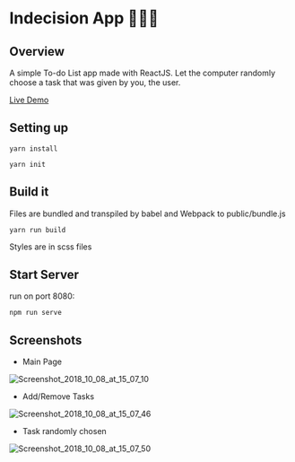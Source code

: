 # Indecision App 👨🏼🧐

## Overview 

A simple To-do List app made with ReactJS. Let the computer randomly choose a task that was given by you, the user. 

[Live Demo](https://struggling-student-indecision.herokuapp.com/)

## Setting up 

```
yarn install
```


```
yarn init
```

## Build it

Files are bundled and transpiled by babel and Webpack to public/bundle.js

```
yarn run build
```

Styles are in scss files


## Start Server

run on port 8080:

```
npm run serve
```

## Screenshots


- Main Page
<img src="https://image.ibb.co/goRsTp/Screenshot_2018_10_08_at_15_07_10.png" alt="Screenshot_2018_10_08_at_15_07_10" border="0">

- Add/Remove Tasks
<img src="https://image.ibb.co/iX1gM9/Screenshot_2018_10_08_at_15_07_46.png" alt="Screenshot_2018_10_08_at_15_07_46" border="0">

- Task randomly chosen
<img src="https://image.ibb.co/cOB3ZU/Screenshot_2018_10_08_at_15_07_50.png" alt="Screenshot_2018_10_08_at_15_07_50" border="0">
